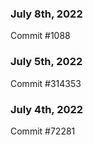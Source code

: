 ### July 8th, 2022

Commit #1088

### July 5th, 2022

Commit #314353


### July 4th, 2022

Commit #72281
